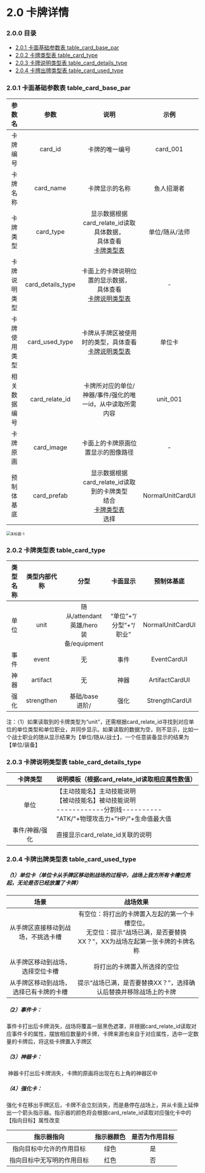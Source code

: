 # 2.0 卡牌详情

### 2.0.0 目录

- [<div>2.0.1 卡面基础参数表 table_card_base_par</div>](#201)
- [<div>2.0.2 卡牌类型表 table_card_type</div>](#202)
- [<div>2.0.3 卡牌说明类型表 table_card_details_type</div>](#203)
- [<div>2.0.4 卡牌出牌类型表 table_card_used_type</div>](#204)



### 2.0.1 卡面基础参数表 table_card_base_par<div id="201">

|    参数名    |       参数        |                             说明                             |       示例       |
| :----------: | :---------------: | :----------------------------------------------------------: | :--------------: |
|   卡牌编号   |      card_id      |                        卡牌的唯一编号                        |     card_001     |
|   卡牌名称   |     card_name     |                        卡牌显示的名称                        |    鱼人招潮者    |
|   卡牌类型   |     card_type     | 显示数据根据card_relate_id读取具体数据，<br />具体查看[<div>卡牌类型表</div>](#202) |  单位/随从/法师  |
| 卡牌说明类型 | card_details_type | 卡面上的卡牌说明位置的显示数据，<br />具体查看[<div>卡牌说明类型表</div>](#203) |        -         |
| 卡牌使用类型 |  card_used_type   | 卡牌从手牌区被使用时的类型，具体查看[<div>卡牌说明类型表</div>](#204) |      单位卡      |
| 相关数据编号 |  card_relate_id   |  卡牌所对应的单位/神器/事件/强化的唯一id，从中读取所需内容   |     unit_001     |
|   卡牌原画   |    card_image     |              卡面上的卡牌原画位置显示的图像路径              |        -         |
|  预制体基底  |    card_prefab    | 显示数据根据card_relate_id读取到的卡牌类型<br />结合[<div>卡牌类型表</div>](#202)选择 | NormalUnitCardUI |

<img src="https://i.loli.net/2021/06/07/iBISZwpJKm1vO9H.png" alt="未标题-1" style="zoom: 67%;" />



### 2.0.2 卡牌类型表 table_card_type<div id="202">

| 类型名称 | 类型内部代称 |                        分型                         |        卡面显示        |    预制体基底    |
| :------: | :----------: | :-------------------------------------------------: | :--------------------: | :--------------: |
|   单位   |     unit     | 随从/attendant <br />英雄/hero <br />装备/equipment | “单位”+“/分型”+“/职业” | NormalUnitCardUI |
|   事件   |    event     |                         无                          |          事件          |   EventCardUI    |
|   神器   |   artifact   |                         无                          |          神器          |  ArtifactCardUI  |
|   强化   |  strengthen  |                基础/base<br />进阶/                 |          强化          |  StrengthCardUI  |

注：（1）如果读取到的卡牌类型为“unit”，还需根据card_relate_id寻找到对应单位的单位类型和单位职业，并同步显示。如果读取的数据为空，则不显示，比如一个战士职业的随从显示结果为【单位/随从/战士】，一个任意装备显示的结果为【单位/装备】



### 2.0.3 卡牌说明类型表 table_card_details_type<div id="203">

|    卡牌类型    | 说明模板（根据card_relate_id读取相应属性数值）               |
| :------------: | :----------------------------------------------------------- |
|      单位      | 【主动技能名】主动技能说明<br />【被动技能名】被动技能说明<br />------------分割线----------<br />"ATK/"+物理攻击力+"HP/"+生命值最大值 |
| 事件/神器/强化 | 直接显示card_relate_id关联的说明                             |



### 2.0.4 卡牌出牌类型表 table_card_used_type<div id="204">

##### （1）单位卡（单位卡从手牌区移动到战场的过程中，战场上我方所有卡槽位亮起，无论是否已经放置了卡牌）

|                  场景                  |                           战场效果                           |
| :------------------------------------: | :----------------------------------------------------------: |
|   从手牌区直接移动到战场，不挑选卡槽   | 有空位：将打出的卡牌置入左起的第一个卡槽空位。<br />无空位：提示“战场已满，是否要替换XX？”，XX为战场左起第一张卡牌的卡牌名称 |
|    从手牌区移动到战场，选择空位卡槽    |                 将打出的卡牌置入所选择的空位                 |
| 从手牌区移动到战场，选择已有卡牌的卡槽 | 提示“战场已满，是否要替换XX？”，选择确认后替换并移除战场上的卡牌 |

##### （2）事件卡：

​          事件卡打出后卡牌消失，战场将覆盖一层黑色遮罩，并根据card_relate_id读取对应事件卡的属性，摆放相应数量的卡牌，卡牌来源也来自于对应属性，选中一定数量的卡牌后，将这些卡牌置入手牌区

##### （3）神器卡：

​          神器卡打出后卡牌消失，卡牌的原画将出现在右上角的神器区中

##### （4）强化卡：

​          强化卡在移出手牌区后，卡牌不会立刻消失，而是悬停在战场上，并从卡面上延伸出一个箭头指示器。指示器的颜色将会根据card_relate_id读取对应强化卡中的【指向目标】属性改变

|         指示器指向         | 指示器颜色 | 是否为作用目标 |
| :------------------------: | :--------: | :------------: |
|  指向目标中允许的作用目标  |    绿色    |       是       |
| 指向目标中无写明的作用目标 |    红色    |       否       |

